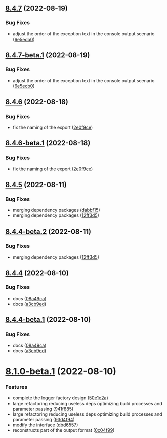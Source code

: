 ## [8.4.7](https://github.com/vodyani/winston/compare/v8.4.6...v8.4.7) (2022-08-19)


### Bug Fixes

* adjust the order of the exception text in the console output scenario ([6e5ecb0](https://github.com/vodyani/winston/commit/6e5ecb026261ddd7ce13bf728b1fbabd105698f0))

## [8.4.7-beta.1](https://github.com/vodyani/winston/compare/v8.4.6...v8.4.7-beta.1) (2022-08-19)


### Bug Fixes

* adjust the order of the exception text in the console output scenario ([6e5ecb0](https://github.com/vodyani/winston/commit/6e5ecb026261ddd7ce13bf728b1fbabd105698f0))

## [8.4.6](https://github.com/vodyani/winston/compare/v8.4.5...v8.4.6) (2022-08-18)


### Bug Fixes

* fix the naming of the export ([2e0f9ce](https://github.com/vodyani/winston/commit/2e0f9ceee53002132e63a2b096043e6a3a07d6a4))

## [8.4.6-beta.1](https://github.com/vodyani/winston/compare/v8.4.5...v8.4.6-beta.1) (2022-08-18)


### Bug Fixes

* fix the naming of the export ([2e0f9ce](https://github.com/vodyani/winston/commit/2e0f9ceee53002132e63a2b096043e6a3a07d6a4))

## [8.4.5](https://github.com/vodyani/winston/compare/v8.4.4...v8.4.5) (2022-08-11)


### Bug Fixes

* merging dependency packages ([dabbf15](https://github.com/vodyani/winston/commit/dabbf151bae82bcbcea1bc66598eaf9adcf2a0e2))
* merging dependency packages ([12ff3d5](https://github.com/vodyani/winston/commit/12ff3d51bf5d65874b1b719ea51bd4aab4e67270))

## [8.4.4-beta.2](https://github.com/vodyani/winston/compare/v8.4.4-beta.1...v8.4.4-beta.2) (2022-08-11)


### Bug Fixes

* merging dependency packages ([12ff3d5](https://github.com/vodyani/winston/commit/12ff3d51bf5d65874b1b719ea51bd4aab4e67270))

## [8.4.4](https://github.com/vodyani/winston/compare/v8.4.3...v8.4.4) (2022-08-10)


### Bug Fixes

* docs ([08a49ca](https://github.com/vodyani/winston/commit/08a49ca7ea6b23bd36a02b7f9255de0e570bb5f1))
* docs ([a3cb9ed](https://github.com/vodyani/winston/commit/a3cb9ed6ec344e9f9dff5dbe0fa3ff2cb9f731ee))

## [8.4.4-beta.1](https://github.com/vodyani/winston/compare/v8.4.3...v8.4.4-beta.1) (2022-08-10)


### Bug Fixes

* docs ([08a49ca](https://github.com/vodyani/winston/commit/08a49ca7ea6b23bd36a02b7f9255de0e570bb5f1))
* docs ([a3cb9ed](https://github.com/vodyani/winston/commit/a3cb9ed6ec344e9f9dff5dbe0fa3ff2cb9f731ee))

# [8.1.0-beta.1](https://github.com/vodyani/winston/compare/v8.0.1...v8.1.0-beta.1) (2022-08-10)


### Features

* complete the logger factory design ([50e1e2a](https://github.com/vodyani/winston/commit/50e1e2aae76f8521e33885dac7dbc680644d78b4))
* large refactoring reducing useless deps optimizing build processes and parameter passing ([941f885](https://github.com/vodyani/winston/commit/941f8853c5b19b570a1728e3a87e462b28638ec6))
* large refactoring reducing useless deps optimizing build processes and parameter passing ([93d4f94](https://github.com/vodyani/winston/commit/93d4f94c4e37e4fd149014ef17851e535d21c63a))
* modify the interface ([dbd6557](https://github.com/vodyani/winston/commit/dbd6557ddcd55d679b69ed47098c1198d2443949))
* reconstructs part of the output format ([0c04f99](https://github.com/vodyani/winston/commit/0c04f9918a98107e526c67db17f30d3fc0660163))
